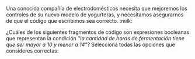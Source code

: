 Una conocida compañía de electrodomésticos necesita que mejoremos los controles de su nuevo modelo de yogurteras, y necesitamos asegurarnos de que el código que escribimos sea correcto. :milk:

¿Cuáles de los siguientes fragmentos de código son expresiones booleanas que representan la condición _"la cantidad de horas de fermentación tiene que ser mayor a 10 y menor a 14"_? Seleccioná todas las opciones que consideres correctas: